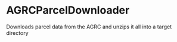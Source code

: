 # AGRCParcelDownloader
Downloads parcel data from the AGRC and unzips it all into a target directory
